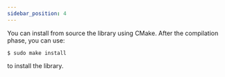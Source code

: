 ```yaml
---
sidebar_position: 4
---
```


You can install from source the library using CMake. After the compilation phase, you can use:

`$ sudo make install`

to install the library.